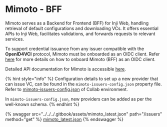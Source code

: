# Mimoto - BFF

Mimoto serves as a Backend for Frontend (BFF) for Inji Web, handling retrieval of default configurations and downloading VCs. It offers essential APIs to Inji Web, facilitates validations, and forwards requests to relevant services.

To support credential issuance from any issuer compatible with the **OpenID4VCI** protocol, Mimoto must be onboarded as an OIDC client. Refer [here](https://docs.mosip.io/inji/inji-mobile-wallet/customization-overview/credential\_providers#onboarding-mimoto-as-oidc-client-for-new-issuer) for more details on how to onboard Mimoto (BFF) as an OIDC client.

Detailed API documentation for Mimoto is accessible [here](https://mosip.stoplight.io/docs/mimoto).

{% hint style="info" %}
Configuration details to set up a new provider that can issue VC, can be found in the `mimoto-issuers-config.json` property file. Refer to [mimoto-issuers-config.json](https://github.com/mosip/mosip-config/blob/collab-old/mimoto-issuers-config.json) of Collab environment.

In `mimoto-issuers-config.json`, new providers can be added as per the well-known schema.
{% endhint %}

{% swagger src="../../../.gitbook/assets/mimoto_latest.json" path="/issuers" method="get" %}
[mimoto_latest.json](../../../.gitbook/assets/mimoto_latest.json)
{% endswagger %}

